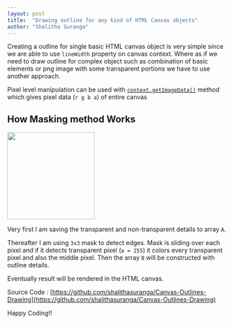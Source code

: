 ```yaml
---
layout: post
title:  "Drawing outline for any kind of HTML Canvas objects"
author: "Shalitha Suranga"
---
```


Creating a outline for single basic HTML canvas object is very simple since we are able to use `lineWidth` property on canvas context. 
Where as if we need to draw outline for complex object such as combination of basic elements or png image with some transparent portions 
we have to use another approach.

Pixel level manipulation can be used with [`context.getImageData()`](https://developer.mozilla.org/en-US/docs/Web/API/CanvasRenderingContext2D/getImageData) method which gives pixel data (`r g b a`) of entire canvas

## How Masking method Works


<img src="http://doi.ieeecomputersociety.org/cms/Computer.org/dl/trans/tc/2013/04/figures/ttc20130406311.gif" width="200"/>


Very first I am saving the transparent and non-transparent details to array `A`. 

Thereafter I am using `3x3` mask to detect edges. Mask is sliding over each pixel and if it detects transparent pixel (`a = 255`) it colors every transparent pixel and also the middle pixel. Then the array `B` will be constructed with outline details.

Eventually result will be rendered in the HTML canvas.


Source Code : [https://github.com/shalithasuranga/Canvas-Outlines-Drawing](https://github.com/shalithasuranga/Canvas-Outlines-Drawing)


Happy Coding!!





















